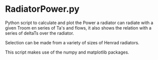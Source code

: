 # RadiatorPower.py
Python script to calculate and plot the Power a radiator can radiate with a given Troom en 
series of Ta's and flows, it also shows the relation with a series of deltaTs over the radiator.

Selection can be made from a variety of sizes of Henrad radiators.

This script makes use of the numpy and matplotlib packages.
